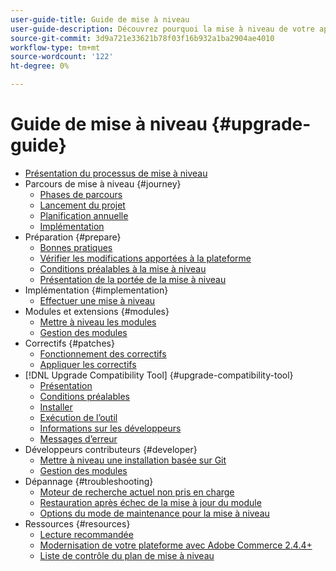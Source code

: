```yaml
---
user-guide-title: Guide de mise à niveau
user-guide-description: Découvrez pourquoi la mise à niveau de votre application Adobe Commerce ou Magento Open Source est si importante et comment planifier et exécuter une mise à niveau avec succès.
source-git-commit: 3d9a721e33621b78f03f16b932a1ba2904ae4010
workflow-type: tm+mt
source-wordcount: '122'
ht-degree: 0%

---
```



# Guide de mise à niveau {#upgrade-guide}

- [Présentation du processus de mise à niveau](overview.md)
- Parcours de mise à niveau {#journey}
   - [Phases de parcours](journey/phases.md)
   - [Lancement du projet](journey/project-launch.md)
   - [Planification annuelle](journey/annual-planning.md)
   - [Implémentation](journey/implementation.md)
- Préparation {#prepare}
   - [Bonnes pratiques](prepare/best-practices.md)
   - [Vérifier les modifications apportées à la plateforme](prepare/platform-changes.md)
   - [Conditions préalables à la mise à niveau](prepare/prerequisites.md)
   - [Présentation de la portée de la mise à niveau](prepare/scope.md)
- Implémentation {#implementation}
   - [Effectuer une mise à niveau](implementation/perform-upgrade.md)
- Modules et extensions {#modules}
   - [Mettre à niveau les modules](modules/upgrade.md)
   - [Gestion des modules](modules/manage.md)
- Correctifs {#patches}
   - [Fonctionnement des correctifs](patches/overview.md)
   - [Appliquer les correctifs](patches/apply.md)
- [!DNL Upgrade Compatibility Tool] {#upgrade-compatibility-tool}
   - [Présentation](upgrade-compatibility-tool/overview.md)
   - [Conditions préalables](upgrade-compatibility-tool/prerequisites.md)
   - [Installer](upgrade-compatibility-tool/install.md)
   - [Exécution de l’outil](upgrade-compatibility-tool/run.md)
   - [Informations sur les développeurs](upgrade-compatibility-tool/developer.md)
   - [Messages d’erreur](upgrade-compatibility-tool/error-messages.md)
- Développeurs contributeurs {#developer}
   - [Mettre à niveau une installation basée sur Git](developer/git-installs.md)
   - [Gestion des modules](developer/manage-modules.md)
- Dépannage {#troubleshooting}
   - [Moteur de recherche actuel non pris en charge](troubleshooting/search-engine-not-supported.md)
   - [Restauration après échec de la mise à jour du module](troubleshooting/roll-back-after-update-failure.md)
   - [Options du mode de maintenance pour la mise à niveau](troubleshooting/maintenance-mode-options.md)
- Ressources {#resources}
   - [Lecture recommandée](resources/recommended-reading.md)
   - [Modernisation de votre plateforme avec Adobe Commerce 2.4.4+](resources/recommended-upgrade-paths-2022.md)
   - [Liste de contrôle du plan de mise à niveau](https://support.magento.com/hc/en-us/articles/360057968951)
